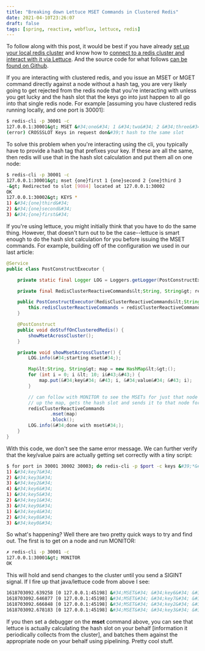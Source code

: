 ```yaml
---
title: "Breaking down Lettuce MSET Commands in Clustered Redis"
date: 2021-04-10T23:26:07
draft: false
tags: [spring, reactive, webflux, lettuce, redis]
---
```


To follow along with this post, it would be best if you have already [set up your local redis cluster](https://nickolasfisher.com/blog/Bootstrap-a-Local-Sharded-Redis-Cluster-in-Five-Minutes) and know how to [connect to a redis cluster and interact with it via Lettuce](https://nickolasfisher.com/blog/Configuring-Lettuce-to-work-with-Clustered-Redis). And the source code for what follows [can be found on Github](https://github.com/nfisher23/reactive-programming-webflux).

If you are interacting with clustered redis, and you issue an MSET or MGET command directly against a node without a hash tag, you are very likely going to get rejected from the redis node that you&#39;re interacting with unless you get lucky and the hash slot that the keys go into just happen to all go into that single redis node. For example \[assuming you have clustered redis running locally, and one port is 30001\]:

```bash
$ redis-cli -p 30001 -c
127.0.0.1:30001&gt; MSET &#34;one&#34; 1 &#34;two&#34; 2 &#34;three&#34; 3
(error) CROSSSLOT Keys in request don&#39;t hash to the same slot

```

To solve this problem when you&#39;re interacting using the cli, you typically have to provide a hash tag that prefixes your key. If these are all the same, then redis will use that in the hash slot calculation and put them all on one node:

```bash
$ redis-cli -p 30001 -c
127.0.0.1:30001&gt; mset {one}first 1 {one}second 2 {one}third 3
-&gt; Redirected to slot [9084] located at 127.0.0.1:30002
OK
127.0.0.1:30002&gt; KEYS *
1) &#34;{one}third&#34;
2) &#34;{one}second&#34;
3) &#34;{one}first&#34;

```

If you&#39;re using lettuce, you might initially think that you have to do the same thing. However, that doesn&#39;t turn out to be the case--lettuce is smart enough to do the hash slot calculation for you before issuing the MSET commands. For example, building off of the configuration we used in our last article:

```java
@Service
public class PostConstructExecutor {

    private static final Logger LOG = Loggers.getLogger(PostConstructExecutor.class);

    private final RedisClusterReactiveCommands&lt;String, String&gt; redisClusterReactiveCommands;

    public PostConstructExecutor(RedisClusterReactiveCommands&lt;String, String&gt; redisClusterReactiveCommands) {
        this.redisClusterReactiveCommands = redisClusterReactiveCommands;
    }

    @PostConstruct
    public void doStuffOnClusteredRedis() {
        showMsetAcrossCluster();
    }

    private void showMsetAcrossCluster() {
        LOG.info(&#34;starting mset&#34;);

        Map&lt;String, String&gt; map = new HashMap&lt;&gt;();
        for (int i = 0; i &lt; 10; i&#43;&#43;) {
            map.put(&#34;key&#34; &#43; i, &#34;value&#34; &#43; i);
        }

        // can follow with MONITOR to see the MSETs for just that node written, under the hood lettuce breaks
        // up the map, gets the hash slot and sends it to that node for you.
        redisClusterReactiveCommands
                .mset(map)
                .block();
        LOG.info(&#34;done with mset&#34;);
    }
}

```

With this code, we don&#39;t see the same error message. We can further verify that the key/value pairs are actually getting set correctly with a tiny script:

```bash
$ for port in 30001 30002 30003; do redis-cli -p $port -c keys &#39;*&#39;; done
1) &#34;key7&#34;
2) &#34;key3&#34;
3) &#34;key2&#34;
4) &#34;key6&#34;
1) &#34;key5&#34;
2) &#34;key1&#34;
3) &#34;key9&#34;
1) &#34;key4&#34;
2) &#34;key8&#34;
3) &#34;key0&#34;

```

So what&#39;s happening? Well there are two pretty quick ways to try and find out. The first is to get on a node and run MONITOR:

```bash
✗ redis-cli -p 30001 -c
127.0.0.1:30001&gt; MONITOR
OK

```

This will hold and send changes to the cluster until you send a SIGINT signal. If I fire up that java/lettuce code from above I see:

```bash
1618703092.639258 [0 127.0.0.1:45198] &#34;MSET&#34; &#34;key6&#34; &#34;value6&#34;
1618703092.646877 [0 127.0.0.1:45198] &#34;MSET&#34; &#34;key7&#34; &#34;value7&#34;
1618703092.666848 [0 127.0.0.1:45198] &#34;MSET&#34; &#34;key2&#34; &#34;value2&#34;
1618703092.678183 [0 127.0.0.1:45198] &#34;MSET&#34; &#34;key3&#34; &#34;value3&#34;

```

If you then set a debugger on the **mset** command above, you can see that lettuce is actually calculating the hash slot on your behalf \[information it periodically collects from the cluster\], and batches them against the appropriate node on your behalf using pipelining. Pretty cool stuff.
